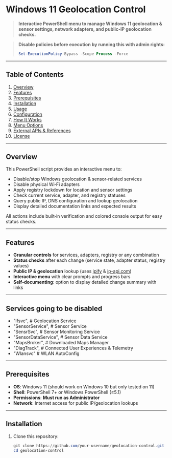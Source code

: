# Windows 11 Geolocation Control

> **Interactive PowerShell menu to manage Windows 11 geolocation & sensor settings, network adapters, and public‑IP geolocation checks.**

> **Disable policies before execution by running this with admin rights:**
> ```powershell
> Set-ExecutionPolicy Bypass -Scope Process -Force
>```


---

## Table of Contents

1. [Overview](#overview)  
2. [Features](#features)  
3. [Prerequisites](#prerequisites)  
4. [Installation](#installation)  
5. [Usage](#usage)  
6. [Configuration](#configuration)  
7. [How It Works](#how-it-works)  
8. [Menu Options](#menu-options)  
9. [External APIs & References](#external-apis--references)  
10. [License](#license)  

---

## Overview

This PowerShell script provides an interactive menu to:

- Disable/stop Windows geolocation & sensor-related services  
- Disable physical Wi‑Fi adapters  
- Apply registry lockdown for location and sensor settings  
- Check current service, adapter, and registry statuses  
- Query public IP, DNS configuration and lookup geolocation  
- Display detailed documentation links and expected results  

All actions include built‑in verification and colored console output for easy status checks.

---

## Features

- **Granular controls** for services, adapters, registry or any combination  
- **Status checks** after each change (service state, adapter status, registry values)  
- **Public IP & geolocation** lookup (uses [ipify](https://www.ipify.org/) & [ip-api.com](http://ip-api.com))  
- **Interactive menu** with clear prompts and progress bars  
- **Self‑documenting**: option to display detailed change summary with links  

---

## Services going to be disabled

 -   "lfsvc",             # Geolocation Service
 -   "SensorService",     # Sensor Service
 -   "SensrSvc",          # Sensor Monitoring Service
 -   "SensorDataService", # Sensor Data Service
 -   "MapsBroker",        # Downloaded Maps Manager
 -   "DiagTrack",         # Connected User Experiences & Telemetry
 -   "Wlansvc"            # WLAN AutoConfig

---

## Prerequisites

- **OS**: Windows 11 (should work on Windows 10 but only tested on 11)  
- **Shell**: PowerShell 7+ or Windows PowerShell (≥5.1)  
- **Permissions**: **Must run as Administrator**  
- **Network**: Internet access for public IP/geolocation lookups  

---

## Installation

1. Clone this repository:
   ```powershell
   git clone https://github.com/your‑username/geolocation-control.git
   cd geolocation-control
